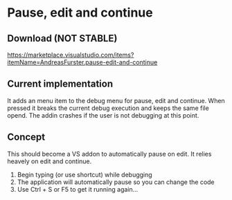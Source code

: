 # Pause, edit and continue
## Download (NOT STABLE)
https://marketplace.visualstudio.com/items?itemName=AndreasFurster.pause-edit-and-continue

## Current implementation
It adds an menu item to the debug menu for pause, edit and continue. When pressed it breaks the current debug execution and keeps the same file opend. The addin crashes if the user is not debugging at this point.

## Concept
This should become a VS addon to automatically pause on edit. It relies heavely on edit and continue.

1. Begin typing (or use shortcut) while debugging
1. The application will automatically pause so you can change the code
1. Use Ctrl + S or F5 to get it running again...

